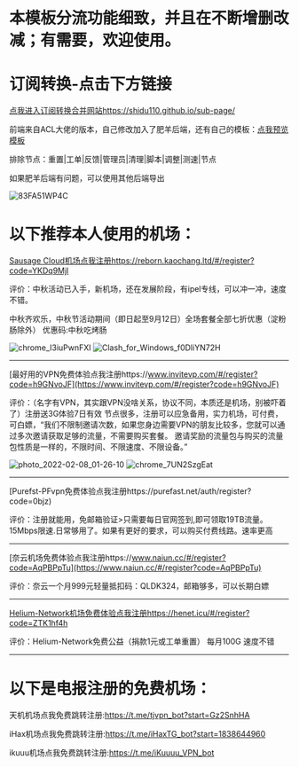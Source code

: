 
# 本模板分流功能细致，并且在不断增删改减；有需要，欢迎使用。

# 订阅转换-点击下方链接

[点我进入订阅转换合并网站https://shidu110.github.io/sub-page/](https://shidu110.github.io/sub-page/)

前端来自ACL大佬的版本，自己修改加入了肥羊后端，还有自己的模板：[点我预览模板](https://raw.githubusercontent.com/shidu110/ACL4SSR-shiduver/rm/Clash/config/shidu110_Online_Full_ini.ini)

排除节点：重置|工单|反馈|管理员|清理|脚本|调整|测速|节点

如果肥羊后端有问题，可以使用其他后端导出

![83FA51WP4C](https://user-images.githubusercontent.com/57930393/187378940-e0bb9a09-16a2-44f1-95cb-b93f40573367.png)

# 以下推荐本人使用的机场：

[Sausage Cloud机场点我注册https://reborn.kaochang.ltd/#/register?code=YKDq9Mjl](https://reborn.kaochang.ltd/#/register?code=YKDq9Mjl)

评价：中秋活动已入手，新机场，还在发展阶段，有ipel专线，可以冲一冲，速度不错。

中秋齐欢乐，中秋节活动期间（即日起至9月12日）全场套餐全部七折优惠（淀粉肠除外）
优惠码:中秋吃烤肠

![chrome_I3iuPwnFXI](https://user-images.githubusercontent.com/57930393/189517726-b5f8e057-8223-43e0-b1a4-30bc7e96d2ed.png)
![Clash_for_Windows_f0DliYN72H](https://user-images.githubusercontent.com/57930393/189517803-7bc62632-7239-469d-80a2-2dd5171f9b8a.png)

--------------------------------------------------------------------------------------------------------------------------------------------------------------------

[最好用的VPN免费体验点我注册https://www.invitevp.com/#/register?code=h9GNvoJF](https://www.invitevp.com/#/register?code=h9GNvoJF)

评价：（名字有VPN，其实跟VPN没啥关系，协议不同，本质还是机场，别被吓着了）注册送3G体验7日有效 节点很多，注册可以应急备用，实力机场，可付费，可白嫖，“我们不限制邀请次数，如果您身边需要VPN的朋友比较多，您就可以通过多次邀请获取足够的流量，不需要购买套餐。 邀请奖励的流量包与购买的流量包性质是一样的，不限时间、不限速度、不限设备。”

![photo_2022-02-08_01-26-10](https://user-images.githubusercontent.com/57930393/189487714-5727d477-56b3-4acb-9cd8-f7afd0a2ba3c.jpg)
![chrome_7UN2SzgEat](https://user-images.githubusercontent.com/57930393/188637709-299580d8-dce2-4bc7-8f3c-fe245e12a135.png)


--------------------------------------------------------------------------------------------------------------------------------------------------------------------

[Purefst-PFvpn免费体验点我注册https://purefast.net/auth/register?code=0bjz)

评价：注册就能用，免邮箱验证>只需要每日官网签到,即可领取19TB流量。15Mbps限速.日常够用了。如果有更好的要求，可以购买付费线路。速率更高


--------------------------------------------------------------------------------------------------------------------------------------------------------------------

[奈云机场免费体验点我注册https://www.naiun.cc/#/register?code=AqPBPpTu](https://www.naiun.cc/#/register?code=AqPBPpTu)

评价：奈云一个月999元轻量抵扣码：QLDK324，邮箱够多，可以长期白嫖


--------------------------------------------------------------------------------------------------------------------------------------------------------------------

[Helium-Network机场免费体验点我注册https://henet.icu/#/register?code=ZTK1hf4h](https://henet.icu/#/register?code=ZTK1hf4h)

评价：Helium-Network免费公益（捐款1元或工单重置） 每月100G 速度不错

--------------------------------------------------------------------------------------------------------------------------------------------------------------------

# 以下是电报注册的免费机场：

天机机场点我免费跳转注册:https://t.me/tjvpn_bot?start=Gz2SnhHA

iHax机场点我免费跳转注册:https://t.me/iHaxTG_bot?start=1838644960

ikuuu机场点我免费跳转注册:https://t.me/iKuuuu_VPN_bot






